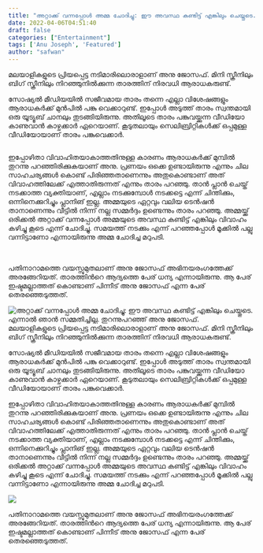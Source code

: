 ```yaml
---
title: "അറ്റാക്ക് വന്നപ്പോൾ അമ്മ ചോദിച്ചു: ഈ അവസ്ഥ കണ്ടിട്ട് എങ്കിലും ചെയ്തൂടെ. എന്നാൽ ഞാൻ സമ്മതിച്ചില്ല. തുറന്നുപറഞ്ഞ് അനു ജോസഫ്."
date: 2022-04-06T04:51:40
draft: false
categories: ["Entertainment"]
tags: ['Anu Joseph', 'Featured']
author: "safwan"
---
```


<!-- wp:paragraph -->
<p>മലയാളികളുടെ പ്രിയപ്പെട്ട നടിമാരിലൊരാളാണ് അനു ജോസഫ്. മിനി സ്ക്രീനിലും ബിഗ് സ്ക്രീനിലും നിറഞ്ഞുനിൽക്കുന്ന താരത്തിന് നിരവധി ആരാധകരുണ്ട്. </p>
<!-- /wp:paragraph -->

<!-- wp:paragraph -->
<p>സോഷ്യൽ മീഡിയയിൽ സജീവമായ താരം തന്നെ എല്ലാ വിശേഷങ്ങളും ആരാധകർക്ക് മുൻപിൽ പങ്കു വെക്കാറുണ്ട്. ഇപ്പോൾ അടുത്ത് താരം സ്വന്തമായി ഒരു യൂട്യൂബ് ചാനലും തുടങ്ങിയിരുന്നു. അതിലൂടെ താരം പങ്കുവയ്ക്കുന്ന വീഡിയോ കാണുവാൻ കാഴ്ചക്കാർ ഏറെയാണ്. കൂടുതലായും സെലിബ്രിറ്റികൾക്ക് ഒപ്പമുള്ള വീഡിയോയാണ് താരം പങ്കുവെക്കാർ. </p>
<!-- /wp:paragraph -->

<!-- wp:image {"id":328545,"sizeSlug":"large"} -->
<figure class="wp-block-image size-large"><img src="https://cdn.boolokam.com/articles/2022/04/images-41-1.jpeg" alt="" class="wp-image-328545"/></figure>
<!-- /wp:image -->

<!-- wp:paragraph -->
<p>ഇപ്പോഴിതാ വിവാഹിതയാകാത്തതിനുള്ള കാരണം ആരാധകർക്ക് മുമ്പിൽ തുറന്നു പറഞ്ഞിരിക്കുകയാണ് അനു. പ്രണയം ഒക്കെ ഉണ്ടായിരുന്നു എന്നും ചില സാഹചര്യങ്ങൾ കൊണ്ട് പിരിഞ്ഞതാണെന്നും അതുകൊണ്ടാണ് അത് വിവാഹത്തിലേക്ക് എത്താതിരുന്നത് എന്നും താരം പറഞ്ഞു. താൻ പ്ലാൻ ചെയ്ത് നടക്കാത്ത വ്യക്തിയാണ്, എല്ലാം നടക്കുമ്പോൾ നടക്കട്ടെ എന്ന് ചിന്തിക്കും, ഒന്നിനെക്കുറിച്ചും പ്ലാനിങ് ഇല്ല. അമ്മയുടെ ഏറ്റവും വലിയ ടെൻഷൻ താനാണെന്നും വീട്ടിൽ നിന്ന് നല്ല സമ്മർദ്ദം ഉണ്ടെന്നും താരം പറഞ്ഞു. അമ്മയ്ക്ക് ഒരിക്കൽ അറ്റാക്ക് വന്നപ്പോൾ അമ്മയുടെ അവസ്ഥ കണ്ടിട്ട് എങ്കിലും വിവാഹം കഴിച്ചു കൂടെ എന്ന് ചോദിച്ചു. സമയത്ത് നടക്കും എന്ന് പറഞ്ഞപ്പോൾ  മൂക്കിൽ പല്ലു വന്നിട്ടാണോ എന്നായിരുന്നു അമ്മ ചോദിച്ച മറുപടി.</p>
<!-- /wp:paragraph -->

<!-- wp:image {"id":328546,"sizeSlug":"large"} -->
<figure class="wp-block-image size-large"><img src="https://cdn.boolokam.com/articles/2022/04/images-42-1.jpeg" alt="" class="wp-image-328546"/></figure>
<!-- /wp:image -->

<!-- wp:paragraph -->
<p><br />പതിനാറാമത്തെ വയസ്സുമുതലാണ് അനു ജോസഫ് അഭിനയരംഗത്തേക്ക് അരങ്ങേറിയത്. താരത്തിൻറെ ആദ്യത്തെ പേര് ധന്യ എന്നായിരുന്നു. ആ പേര് ഇഷ്ടമല്ലാത്തത് കൊണ്ടാണ് പിന്നീട് അനു ജോസഫ് എന്ന പേര് തെരഞ്ഞെടുത്തത്. </p>
<!-- /wp:paragraph -->

<!-- wp:paragraph -->
<p></p>
<!-- /wp:paragraph -->


![അറ്റാക്ക് വന്നപ്പോൾ അമ്മ ചോദിച്ചു: ഈ അവസ്ഥ കണ്ടിട്ട് എങ്കിലും ചെയ്തൂടെ. എന്നാൽ ഞാൻ സമ്മതിച്ചില്ല. തുറന്നുപറഞ്ഞ് അനു ജോസഫ്.](https://cdn.boolokam.com/articles/2022/04/images-41-1.jpeg)മലയാളികളുടെ പ്രിയപ്പെട്ട നടിമാരിലൊരാളാണ് അനു ജോസഫ്. മിനി സ്ക്രീനിലും ബിഗ് സ്ക്രീനിലും നിറഞ്ഞുനിൽക്കുന്ന താരത്തിന് നിരവധി ആരാധകരുണ്ട്. 

സോഷ്യൽ മീഡിയയിൽ സജീവമായ താരം തന്നെ എല്ലാ വിശേഷങ്ങളും ആരാധകർക്ക് മുൻപിൽ പങ്കു വെക്കാറുണ്ട്. ഇപ്പോൾ അടുത്ത് താരം സ്വന്തമായി ഒരു യൂട്യൂബ് ചാനലും തുടങ്ങിയിരുന്നു. അതിലൂടെ താരം പങ്കുവയ്ക്കുന്ന വീഡിയോ കാണുവാൻ കാഴ്ചക്കാർ ഏറെയാണ്. കൂടുതലായും സെലിബ്രിറ്റികൾക്ക് ഒപ്പമുള്ള വീഡിയോയാണ് താരം പങ്കുവെക്കാർ. 

ഇപ്പോഴിതാ വിവാഹിതയാകാത്തതിനുള്ള കാരണം ആരാധകർക്ക് മുമ്പിൽ തുറന്നു പറഞ്ഞിരിക്കുകയാണ് അനു. പ്രണയം ഒക്കെ ഉണ്ടായിരുന്നു എന്നും ചില സാഹചര്യങ്ങൾ കൊണ്ട് പിരിഞ്ഞതാണെന്നും അതുകൊണ്ടാണ് അത് വിവാഹത്തിലേക്ക് എത്താതിരുന്നത് എന്നും താരം പറഞ്ഞു. താൻ പ്ലാൻ ചെയ്ത് നടക്കാത്ത വ്യക്തിയാണ്, എല്ലാം നടക്കുമ്പോൾ നടക്കട്ടെ എന്ന് ചിന്തിക്കും, ഒന്നിനെക്കുറിച്ചും പ്ലാനിങ് ഇല്ല. അമ്മയുടെ ഏറ്റവും വലിയ ടെൻഷൻ താനാണെന്നും വീട്ടിൽ നിന്ന് നല്ല സമ്മർദ്ദം ഉണ്ടെന്നും താരം പറഞ്ഞു. അമ്മയ്ക്ക് ഒരിക്കൽ അറ്റാക്ക് വന്നപ്പോൾ അമ്മയുടെ അവസ്ഥ കണ്ടിട്ട് എങ്കിലും വിവാഹം കഴിച്ചു കൂടെ എന്ന് ചോദിച്ചു. സമയത്ത് നടക്കും എന്ന് പറഞ്ഞപ്പോൾ മൂക്കിൽ പല്ലു വന്നിട്ടാണോ എന്നായിരുന്നു അമ്മ ചോദിച്ച മറുപടി.

![](https://cdn.boolokam.com/articles/2022/04/images-42-1.jpeg)

  
പതിനാറാമത്തെ വയസ്സുമുതലാണ് അനു ജോസഫ് അഭിനയരംഗത്തേക്ക് അരങ്ങേറിയത്. താരത്തിൻറെ ആദ്യത്തെ പേര് ധന്യ എന്നായിരുന്നു. ആ പേര് ഇഷ്ടമല്ലാത്തത് കൊണ്ടാണ് പിന്നീട് അനു ജോസഫ് എന്ന പേര് തെരഞ്ഞെടുത്തത്. 
